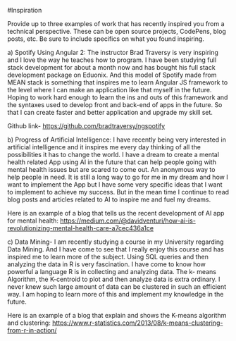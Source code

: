 #Inspiration


Provide up to three examples of work that has recently inspired you from a technical perspective. These can be open source projects, CodePens, blog posts, etc. Be sure to include specifics on what you found inspiring.


a) Spotify Using Angular 2: The instructor Brad Traversy is very inspiring and I love the way he teaches how to program. I have been studying full stack development for about a month now and has bought his full stack development package on Eduonix. And this model of Spotify made from MEAN stack is something that inspires me to learn Angular JS framework to the level where I can make an application like that myself in the future. Hoping to work hard enough to learn the ins and outs of this framework and the syntaxes used to develop front and back-end of apps in the future. So that I can create faster and better application and upgrade my skill set.


Github link- https://github.com/bradtraversy/ngspotify

b) Progress of Artificial Intelligence: I have recently being very interested in artificial intelligence and it inspires me every day thinking of all the possibilities it has to change the world. I have a dream to create  a mental health related App using AI in the future that can help people going with mental health issues but are scared to come out. An anonymous way to help people in need. It is still a long way to go for me in my dream and how I want to implement the App but I have some very specific ideas that I want to implement to achieve my success. But in the mean time I continue to read blog posts and articles related to AI to inspire me and fuel my dreams.


Here is an example of a blog that tells us the recent development of AI app for mental health: https://medium.com/@davidventuri/how-ai-is-revolutionizing-mental-health-care-a7cec436a1ce

c) Data Mining- I am recently studying a course in my University regarding Data Mining. And I have come to see that I really enjoy this course and has inspired me to learn more of the subject. Using SQL queries and then analyzing the data in R is very fascination. I have come to know how powerful a language R is in collecting and analyzing data. The k- means Algorithm, the K-centroid to plot and then analyze data is extra ordinary. I never knew such large amount of data can be clustered in such an efficient way. I am hoping to learn more of this and implement my knowledge in the future. 


Here is an example of a blog that explain and shows the K-means algorithm and clustering: https://www.r-statistics.com/2013/08/k-means-clustering-from-r-in-action/
